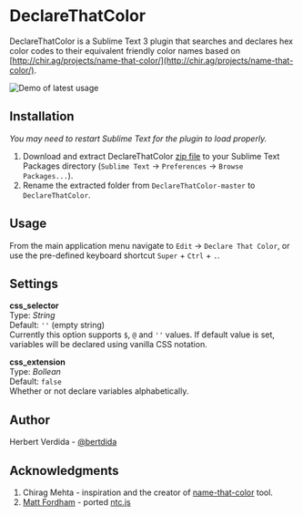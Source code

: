 # DeclareThatColor

DeclareThatColor is a Sublime Text 3 plugin that searches and declares hex color codes to their equivalent friendly color names based on [http://chir.ag/projects/name-that-color/](http://chir.ag/projects/name-that-color/).

![Demo of latest usage](https://raw.githubusercontent.com/bertdida/DeclareThatColor/master/img/preview.gif)

## Installation

_You may need to restart Sublime Text for the plugin to load properly._

1. Download and extract DeclareThatColor [zip file](https://github.com/bertdida/DeclareThatColor/archive/master.zip) to your Sublime Text Packages directory (`Sublime Text` -> `Preferences` -> `Browse Packages...`).
2. Rename the extracted folder from `DeclareThatColor-master` to `DeclareThatColor`.

## Usage

From the main application menu navigate to `Edit` -> `Declare That Color`, or use the pre-defined keyboard shortcut `Super` + `Ctrl` + `.`.

## Settings

**css_selector**\
Type: _String_\
Default: `''` (empty string)\
Currently this option supports `$`, `@` and `''` values. If default value is set, variables will be declared using vanilla CSS notation.

**css_extension**\
Type: _Bollean_\
Default: `false`\
Whether or not declare variables alphabetically.

## Author

Herbert Verdida - [@bertdida](https://twitter.com/bertdida)

## Acknowledgments

1. Chirag Mehta - inspiration and the creator of [name-that-color](http://chir.ag/projects/name-that-color/#6195ED) tool.
2. [Matt Fordham](https://github.com/mattfordham/Name-That-Color---Sublime-Plugin) - ported [ntc.js](http://chir.ag/projects/ntc/ntc.js)
